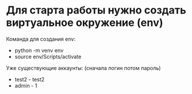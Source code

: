 # Для старта работы нужно создать виртуальное окружение (env)
Команда для создания env:
* python -m venv env
* source env/Scripts/activate

Уже существующие аккаунты:
(сначала логин потом пароль)
* test2 - test2
* admin - 1

